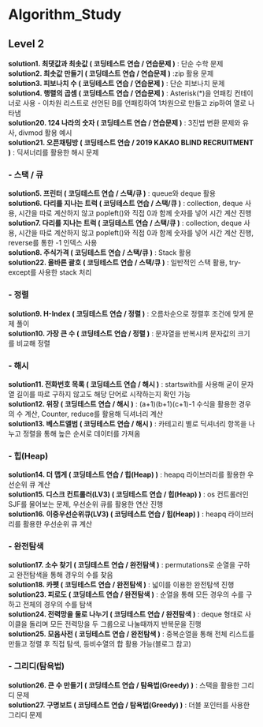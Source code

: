 # Algorithm_Study

## Level 2  
**solution1. 최댓값과 최솟값 ( 코딩테스트 연습 / 연습문제 )** : 단순 수학 문제  
**solution2. 최솟값 만들기 ( 코딩테스트 연습 / 연습문제 )** :zip 활용 문제  
**solution3. 피보나치 수 ( 코딩테스트 연습 / 연습문제 )** : 단순 피보나치 문제  
**solution4. 행렬의 곱셈 ( 코딩테스트 연습 / 연습문제 )** : Asterisk(*)을 언패킹 컨테이너로 사용 - 이차원 리스트로 선언된 B를 언패킹하여 1차원으로 만들고 zip하여 열로 나타냄  
**solution20.  124 나라의 숫자 ( 코딩테스트 연습 / 연습문제 )** : 3진법 변환 문제와 유사, divmod 활용 예시  
**solution21. 오픈채팅방 ( 코딩테스트 연습 / 2019 KAKAO BLIND RECRUITMENT )** : 딕셔너리를 활용한 해시 문제  

  
### - 스택 / 큐  
**solution5. 프린터 ( 코딩테스트 연습 / 스택/큐 )** : queue와 deque 활용  
**solution6. 다리를 지나는 트럭 ( 코딩테스트 연습 / 스택/큐 )** : collection, deque 사용, 시간을 따로 계산하지 않고 popleft()와 직접 0과 함께 숫자를 넣어 시간 계산 진행  
**solution7. 다리를 지나는 트럭 ( 코딩테스트 연습 / 스택/큐 )** : collection, deque 사용, 시간을 따로 계산하지 않고 popleft()와 직접 0과 함께 숫자를 넣어 시간 계산 진행, reverse를 통한 -1 인덱스 사용  
**solution8. 주식가격 ( 코딩테스트 연습 / 스택/큐 )** : Stack 활용  
**solution22. 올바른 괄호 ( 코딩테스트 연습 / 스택/큐 )** : 일반적인 스택 활용, try-except를 사용한 stack 처리   
  
### - 정렬  
**solution9. H-Index ( 코딩테스트 연습 / 정렬 )** : 오름차순으로 정렬후 조건에 맞게 문제 풀이  
**solution10. 가장 큰 수 ( 코딩테스트 연습 / 정렬 )** : 문자열을 반복시켜 문자값의 크기를 비교해 정렬  
  
### - 해시  
**solution11. 전화번호 목록 ( 코딩테스트 연습 / 해시 )** : startswith를 사용해 굳이 문자열 길이를 따로 구하지 않고도 해당 단어로 시작하는지 확인 가능  
**solution12. 위장 ( 코딩테스트 연습 / 해시 )** : (a+1)(b+1)(c+1)-1 수식을 활용한 경우의 수 계산, Counter, reduce를 활용해 딕셔너리 계산  
**solution13. 베스트앨범 ( 코딩테스트 연습 / 해시 )** : 카테고리 별로 딕셔너리 항목을 나누고 정렬을 통해 높은 순서로 데이터를 가져옴 
  
### - 힙(Heap)   
**solution14. 더 맵게 ( 코딩테스트 연습 / 힙(Heap) )** : heapq 라이브러리를 활용한 우선순위 큐 계산  
**solution15. 디스크 컨트롤러(LV3) ( 코딩테스트 연습 / 힙(Heap) )** : os 컨트롤러인 SJF를 물어보는 문제, 우선순위 큐를 활용한 연산 진행  
**solution16. 이중우선순위큐(LV3) ( 코딩테스트 연습 / 힙(Heap) )** : heapq 라이브러리를 활용한 우선순위 큐 계산  
  
### - 완전탐색  
**solution17. 소수 찾기 ( 코딩테스트 연습 / 완전탐색 )** : permutations로 순열을 구하고 완전탐색을 통해 경우의 수를 찾음  
**solution18. 카펫 ( 코딩테스트 연습 / 완전탐색 )** : 넓이를 이용한 완전탐색 진행  
**solution23. 피로도 ( 코딩테스트 연습 / 완전탐색 )** : 순열을 통해 모든 경우의 수를 구하고 전체의 경우의 수를 탐색  
**solution24. 전력망을 둘로 나누기 ( 코딩테스트 연습 / 완전탐색 )** : deque 형태로 사이클을 돌리며 모든 전력망을 두 그룹으로 나눌때까지 반복문을 진행  
**solution25. 모음사전 ( 코딩테스트 연습 / 완전탐색 )** : 중복순열을 통해 전체 리스트를 만들고 정렬 후 직접 탐색, 등비수열의 합 활용 가능(블로그 참고)  
  
### - 그리디(탐욕법)  
**solution26. 큰 수 만들기 ( 코딩테스트 연습 / 탐욕법(Greedy) )** : 스택을 활용한 그리디 문제  
**solution27. 구명보트 ( 코딩테스트 연습 / 탐욕법(Greedy) )** : 더블 포인터를 사용한 그리디 문제  
